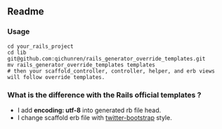 ## Readme

### Usage
```
cd your_rails_project
cd lib
git@github.com:qichunren/rails_generator_override_templates.git
mv rails_generator_override_templates templates 
# then your scaffold_controller, controller, helper, and erb views will follow override templates.
```

### What is the difference with the Rails official templates  ?

+ I add **encoding: utf-8** into generated rb file head.
+ I change scaffold erb file with [twitter-bootstrap](http://twitter.github.com/bootstrap/) style.
